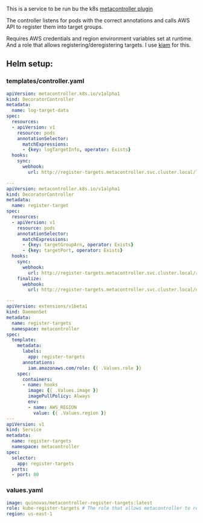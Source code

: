 This is a service to be run bu the k8s [metacontroller plugin](https://github.com/GoogleCloudPlatform/metacontroller)

The controller listens for pods with the correct annotations and calls AWS API to register them into target groups.

Requires AWS credentials and region environment variables set at runtime. And a role that allows registering/deregistering targets. I use [kiam](https://github.com/uswitch/kiam) for this.

## Helm setup:

### templates/controller.yaml
```yaml
apiVersion: metacontroller.k8s.io/v1alpha1
kind: DecoratorController
metadata:
  name: log-target-data
spec:
  resources:
  - apiVersion: v1
    resource: pods
    annotationSelector:
      matchExpressions:
      - {key: logTargetInfo, operator: Exists}
  hooks:
    sync:
      webhook:
        url: http://register-targets.metacontroller.svc.cluster.local/log-info

---
apiVersion: metacontroller.k8s.io/v1alpha1
kind: DecoratorController
metadata:
  name: register-target
spec:
  resources:
  - apiVersion: v1
    resource: pods
    annotationSelector:
      matchExpressions:
      - {key: targetGroupArn, operator: Exists}
      - {key: targetPort, operator: Exists}
  hooks:
    sync:
      webhook:
        url: http://register-targets.metacontroller.svc.cluster.local/register
    finalize:
      webhook:
        url: http://register-targets.metacontroller.svc.cluster.local/deregister

---
apiVersion: extensions/v1beta1
kind: DaemonSet
metadata:
  name: register-targets
  namespace: metacontroller
spec:
  template:
    metadata:
      labels:
        app: register-targets
      annotations:
        iam.amazonaws.com/role: {{ .Values.role }}
    spec:
      containers:
      - name: hooks
        image: {{ .Values.image }}
        imagePullPolicy: Always
        env:
        - name: AWS_REGION
          value: {{ .Values.region }}
---
apiVersion: v1
kind: Service
metadata:
  name: register-targets
  namespace: metacontroller
spec:
  selector:
    app: register-targets
  ports:
  - port: 80
```

### values.yaml
```yaml
image: quinovas/metacontroller-register-targets:latest
role: kube-register-targets # The role that allows metacontroller to register the targets
region: us-east-1
```
